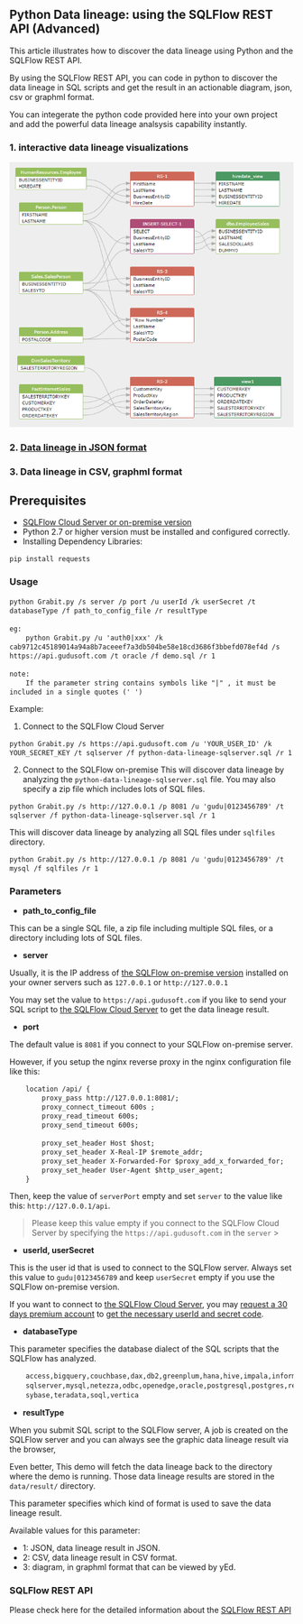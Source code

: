 ## Python Data lineage: using the SQLFlow REST API (Advanced)

This article illustrates how to discover the data lineage using Python and the SQLFlow REST API.

By using the SQLFlow REST API, you can code in python to discover the data lineage in SQL scripts
and get the result in an actionable diagram, json, csv or graphml format.

You can integerate the python code provided here into your own project and add the powerful 
data lineage analsysis capability instantly.

### 1. interactive data lineage visualizations
![Python Data lineage](python-data-lineage.png)

### 2. [Data lineage in JSON format](python-data-lineage-result.json)

### 3. Data lineage in CSV, graphml format


## Prerequisites
- [SQLFlow Cloud Server or on-premise version](https://github.com/sqlparser/sqlflow_public/tree/master/api#prerequisites)
- Python 2.7 or higher version must be installed and configured correctly.
- Installing Dependency Libraries: 
```
pip install requests
```

### Usage
````
python Grabit.py /s server /p port /u userId /k userSecret /t databaseType /f path_to_config_file /r resultType 

eg: 
    python Grabit.py /u 'auth0|xxx' /k cab9712c45189014a94a8b7aceeef7a3db504be58e18cd3686f3bbefd078ef4d /s https://api.gudusoft.com /t oracle /f demo.sql /r 1
	
note:
    If the parameter string contains symbols like "|" , it must be included in a single quotes (' ')
````

Example:

1. Connect to the SQLFlow Cloud Server
```
python Grabit.py /s https://api.gudusoft.com /u 'YOUR_USER_ID' /k YOUR_SECRET_KEY /t sqlserver /f python-data-lineage-sqlserver.sql /r 1 
```

2. Connect to the SQLFlow on-premise
This will discover data lineage by analyzing the `python-data-lineage-sqlserver.sql` file. You may also specify a zip file which includes lots of SQL files.
```
python Grabit.py /s http://127.0.0.1 /p 8081 /u 'gudu|0123456789' /t sqlserver /f python-data-lineage-sqlserver.sql /r 1 
```

This will discover data lineage by analyzing all SQL files under `sqlfiles` directory. 
```
python Grabit.py /s http://127.0.0.1 /p 8081 /u 'gudu|0123456789' /t mysql /f sqlfiles /r 1 
```


### Parameters

- **path_to_config_file**

This can be a single SQL file, a zip file including multiple SQL files, or a directory including lots of SQL files.

- **server**

Usually, it is the IP address of [the SQLFlow on-premise version](https://www.gudusoft.com/sqlflow-on-premise-version/) 
installed on your owner servers such as `127.0.0.1` or `http://127.0.0.1`

You may set the value to `https://api.gudusoft.com` if you like to send your SQL script to [the SQLFlow Cloud Server](https://sqlflow.gudusoft.com) to get the data lineage result.

- **port**

The default value is `8081` if you connect to your SQLFlow on-premise server.

However, if you setup the nginx reverse proxy in the nginx configuration file like this:
```
    location /api/ {
        proxy_pass http://127.0.0.1:8081/;
        proxy_connect_timeout 600s ;
        proxy_read_timeout 600s;
        proxy_send_timeout 600s;
        
        proxy_set_header Host $host;
        proxy_set_header X-Real-IP $remote_addr;
        proxy_set_header X-Forwarded-For $proxy_add_x_forwarded_for;
        proxy_set_header User-Agent $http_user_agent;  
    }
```
Then, keep the value of `serverPort` empty and set `server` to the value like this: `http://127.0.0.1/api`.

>Please keep this value empty if you connect to the SQLFlow Cloud Server by specifying the `https://api.gudusoft.com` 
in the `server`
                                                                                                                                                                                                                                                                                                                                                                                                                                                                                                                                                                                                                                                                                                                           >
- **userId, userSecret**

This is the user id that is used to connect to the SQLFlow server.
Always set this value to `gudu|0123456789` and keep `userSecret` empty if you use the SQLFlow on-premise version.

If you want to connect to [the SQLFlow Cloud Server](https://sqlflow.gudusoft.com), you may [request a 30 days premium account](https://www.gudusoft.com/request-a-premium-account/) to 
[get the necessary userId and secret code](/sqlflow-userid-secret.md).


- **databaseType**

This parameter specifies the database dialect of the SQL scripts that the SQLFlow has analyzed.

```txt
	access,bigquery,couchbase,dax,db2,greenplum,hana,hive,impala,informix,mdx,mssql,
	sqlserver,mysql,netezza,odbc,openedge,oracle,postgresql,postgres,redshift,snowflake,
	sybase,teradata,soql,vertica
```

- **resultType**

When you submit SQL script to the SQLFlow server, A job is created on the SQLFlow server
and you can always see the graphic data lineage result via the browser, 


Even better, This demo will fetch the data lineage back to the directory where the demo is running.
Those data lineage results are stored in the `data/result/` directory. 

This parameter specifies which kind of format is used to save the data lineage result.

Available values for this parameter:
- 1: JSON, data lineage result in JSON.
- 2: CSV, data lineage result in CSV format.
- 3: diagram, in graphml format that can be viewed by yEd.

### SQLFlow REST API
Please check here for the detailed information about the [SQLFlow REST API](https://github.com/sqlparser/sqlflow_public/tree/master/api/sqlflow_api.md)
